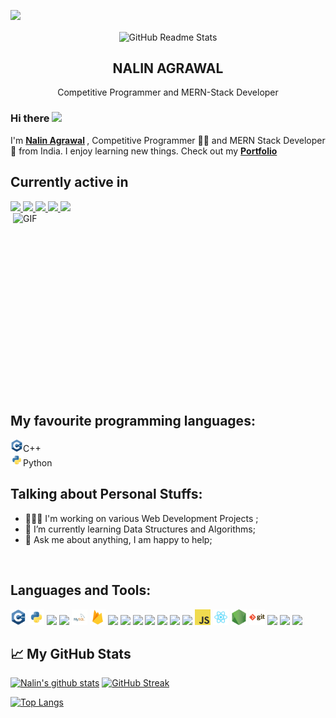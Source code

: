 
![](https://visitor-badge.laobi.icu/badge?page_id=nalin.programmer.nalin-programmer)
<p align="center">
 <img width="100px" src="https://res.cloudinary.com/anuraghazra/image/upload/v1594908242/logo_ccswme.svg" align="center" alt="GitHub Readme Stats" />
 <h2 align="center">NALIN AGRAWAL</h2>
 <p align="center">Competitive Programmer and MERN-Stack Developer</p>
</p>

### Hi there <img src="https://media.giphy.com/media/hvRJCLFzcasrR4ia7z/giphy.gif" width="25px">


I'm <b> [Nalin Agrawal](https://www.linkedin.com/in/nalin-agrawal/) </b>, Competitive Programmer 👨‍💻 and MERN Stack Developer 🚀 from India. I enjoy learning new things.
Check out my <b><a href="https://nalin-programmer.github.io/Portfolio/">Portfolio</a></b><br/>

## Currently active in
<a href="https://www.linkedin.com/in/nalin-agrawal/">
<img
src="https://camo.githubusercontent.com/45e6bebceba49c2cf76b1b3770b1adbe24e6c454/68747470733a2f2f6564656e742e6769746875622e696f2f537570657254696e7949636f6e732f696d616765732f7376672f6c696e6b6564696e2e737667" width="50px" />
</a>
<a href="https://www.codechef.com/users/nalin999"><img
src="https://avatars1.githubusercontent.com/u/11960354?s=460&u=a77c97db3237e61ac0548a9d887f35c74c7e595e&v=4" width="50px"/>
</a>
<a href="https://codeforces.com/profile/NalinAgrawal"><img
src="https://cdn.jsdelivr.net/npm/simple-icons@3.6.1/icons/codeforces.svg" width="50px"/>
</a> 
<a href="https://leetcode.com/NalinAgrawal/"><img
src="https://leetcode.com/static/images/LeetCode_logo.png" width="50px"/>
</a>
<a href="https://github.com/nalin-programmer"><img src="https://camo.githubusercontent.com/d0518022b7a02d405ad5112a0c8aa455cbfe952e/68747470733a2f2f6564656e742e6769746875622e696f2f537570657254696e7949636f6e732f696d616765732f7376672f6769746875622e737667" width="50px" />
</a>
<br/>



 <img align="right" alt="GIF" src="https://github.com/abhisheknaiidu/abhisheknaiidu/blob/master/code.gif?raw=true" width="500" height="320" />

## My favourite programming languages:
<code><img height="20" src="https://raw.githubusercontent.com/github/explore/80688e429a7d4ef2fca1e82350fe8e3517d3494d/topics/cpp/cpp.png"></code>C++<br>
<code><img height="20" src="https://raw.githubusercontent.com/github/explore/80688e429a7d4ef2fca1e82350fe8e3517d3494d/topics/python/python.png"></code>Python<br>
## <b>Talking about Personal Stuffs:</b>
- 👨🏽‍💻 I'm working on various Web Development Projects ;
- 🌱 I’m currently learning Data Structures and Algorithms; 
- 💬 Ask me about anything, I am happy to help;
<!-- - 📫 How to reach me: [nalinagrawal333@gmail.com](nalinagrawal333@gmail.com); -->
<br>

 ## Languages and Tools:
 
<code><img height="25" src="https://raw.githubusercontent.com/github/explore/80688e429a7d4ef2fca1e82350fe8e3517d3494d/topics/cpp/cpp.png"></code>
<code><img height="25" src="https://raw.githubusercontent.com/github/explore/80688e429a7d4ef2fca1e82350fe8e3517d3494d/topics/python/python.png"></code>
<code><img height="25" src="https://cdn.worldvectorlogo.com/logos/java-14.svg"></code>
<code><img height="25" src="https://cdn.worldvectorlogo.com/logos/android-4.svg"></code>
<code><img height="25" src="https://raw.githubusercontent.com/github/explore/80688e429a7d4ef2fca1e82350fe8e3517d3494d/topics/mysql/mysql.png"></code>
<code><img height="25" src="https://raw.githubusercontent.com/github/explore/80688e429a7d4ef2fca1e82350fe8e3517d3494d/topics/firebase/firebase.png"></code>
<code><img height="25" src="https://cdn.worldvectorlogo.com/logos/html-1.svg"></code>
<code><img height="25" src="https://cdn.worldvectorlogo.com/logos/css-3.svg"></code>
<code><img height="25" src="https://cdn.worldvectorlogo.com/logos/sass-1.svg"></code>
<code><img height="25" src="https://cdn.worldvectorlogo.com/logos/bootstrap-4.svg"></code>
<code><img height="25" src="https://cdn.worldvectorlogo.com/logos/redux.svg"></code>
<code><img height="25" src="https://cdn.worldvectorlogo.com/logos/yarn.svg"></code>
<code><img height="25" src="https://cdn.freebiesupply.com/logos/thumbs/2x/npm-logo.png"></code>
<code><img height="25" src="https://raw.githubusercontent.com/github/explore/80688e429a7d4ef2fca1e82350fe8e3517d3494d/topics/javascript/javascript.png"></code>
<code><img height="25" src="https://raw.githubusercontent.com/github/explore/80688e429a7d4ef2fca1e82350fe8e3517d3494d/topics/react/react.png"></code>
<code><img height="25" src="https://raw.githubusercontent.com/github/explore/80688e429a7d4ef2fca1e82350fe8e3517d3494d/topics/nodejs/nodejs.png"></code>
<code><img height="25" src="https://raw.githubusercontent.com/github/explore/80688e429a7d4ef2fca1e82350fe8e3517d3494d/topics/git/git.png"></code>
<code><img height="25" src="https://cdn.worldvectorlogo.com/logos/git-icon.svg"></code>
<code><img height="25" src="https://cdn.worldvectorlogo.com/logos/github-icon-1.svg"></code>
<code><img height="25" src="https://cdn.iconscout.com/icon/free/png-512/heroku-5-569467.png"></code>

## 📈 My GitHub Stats

[![Nalin's github stats](https://github-readme-stats.vercel.app/api?username=nalin-programmer&show_icons=true&theme=react)](https://github.com/nalin-programmer/github-readme-stats)
[![GitHub Streak](https://github-readme-streak-stats.herokuapp.com/?user=nalin-programmer&theme=dark)](https://github.com/DenverCoder1/github-readme-streak-stats)

<!--  <img src="https://github-readme-stats.vercel.app/api?username=nalin-programmer&show_icons=true&theme=gotham" alt="nalin-programmer" /> -->

[![Top Langs](https://github-readme-stats.vercel.app/api/top-langs/?username=nalin-programmer&layout=compact&theme=dark)](https://github.com/nalin-programmer/github-readme-stats)
 
